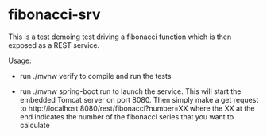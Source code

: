 # fibonacci-srv
This is a test demoing test driving a fibonacci function which is then exposed as a REST service.

Usage:
- run ./mvnw verify to compile and run the tests

- run ./mvnw spring-boot:run to launch the service. This will start the embedded Tomcat server on port 8080. 
Then simply make a get request to http://localhost:8080/rest/fibonacci?number=XX where the XX at the end indicates the number of the fibonacci series that you want to calculate
